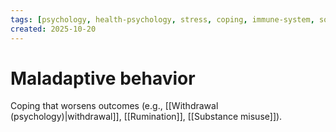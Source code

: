 ```yaml
---
tags: [psychology, health-psychology, stress, coping, immune-system, social-support, personality]
created: 2025-10-20
---
```

# Maladaptive behavior

Coping that worsens outcomes (e.g., [[Withdrawal (psychology)|withdrawal]], [[Rumination]], [[Substance misuse]]).
